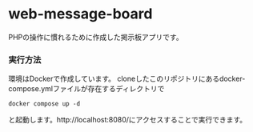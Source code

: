 # web-message-board
PHPの操作に慣れるために作成した掲示板アプリです。
### 実行方法
環境はDockerで作成しています。
cloneしたこのリポジトリにあるdocker-compose.ymlファイルが存在するディレクトリで
```
docker compose up -d
```
と起動します。http://localhost:8080/にアクセスすることで実行できます。